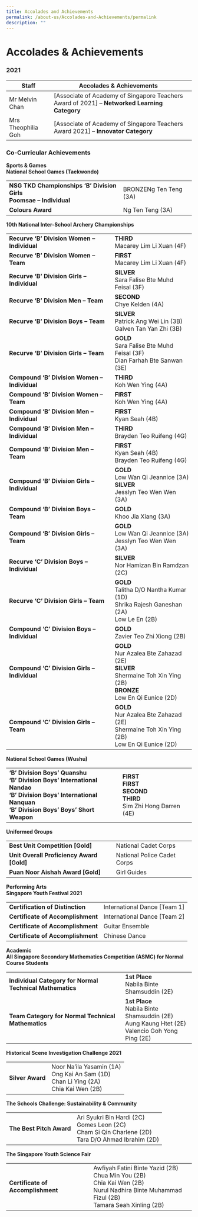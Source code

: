 ```yaml
---
title: Accolades and Achievements
permalink: /about-us/Accolades-and-Achievements/permalink
description: ""
---
```

Accolades & Achievements
========================

### 2021

| Staff | Accolades & Achievements |  |
|---|---|---|
| Mr Melvin Chan | [Associate of Academy of Singapore Teachers Award of 2021] – **Networked Learning Category** |  |
| Mrs Theophilia Goh | [Associate of Academy of Singapore Teachers Award 2021] – **Innovator Category** |  |


### Co-Curricular Achievements

**Sports & Games  
National School Games (Taekwondo)**

|  |  |
|---|---|
| **NSG TKD Championships ‘B’ Division Girls<br>Poomsae – Individual** | BRONZENg Ten Teng (3A) |
| **Colours Award** | Ng Ten Teng (3A) |

**10th National Inter-School Archery Championships**

|  |  |
|---|---|
| **Recurve ‘B’ Division Women – Individual** | **THIRD**<br>Macarey Lim Li Xuan (4F) |
| **Recurve ‘B’ Division Women – Team** | **FIRST**<br>Macarey Lim Li Xuan (4F) |
| **Recurve ‘B’ Division Girls – Individual** | **SILVER**<br>Sara Falise Bte Muhd Feisal (3F) |
| **Recurve ‘B’ Division Men – Team** | **SECOND**<br>Chye Kelden (4A) |
| **Recurve ‘B’ Division Boys – Team** | **SILVER**<br>Patrick Ang Wei Lin (3B)<br>Galven Tan Yan Zhi (3B) |
| **Recurve ‘B’ Division Girls – Team** | **GOLD**<br>Sara Falise Bte Muhd Feisal (3F)<br>Dian Farhah Bte Sanwan (3E) |
| **Compound ‘B’ Division Women – Individual** | **THIRD**<br>Koh Wen Ying (4A) |
| **Compound ‘B’ Division Women – Team** | **FIRST**<br>Koh Wen Ying (4A) |
| **Compound ‘B’ Division Men – Individual** | **FIRST**<br>Kyan Seah (4B) |
| **Compound ‘B’ Division Men – Individual** | **THIRD**<br>Brayden Teo Ruifeng (4G) |
| **Compound ‘B’ Division Men – Team** | **FIRST**<br>Kyan Seah (4B)<br>Brayden Teo Ruifeng (4G) |
| **Compound ‘B’ Division Girls – Individual** | **GOLD**<br>Low Wan Qi Jeannice (3A)<br>**SILVER**<br>Jesslyn Teo Wen Wen (3A) |
| **Compound ‘B’ Division Boys – Team** | **GOLD**<br>Khoo Jia Xiang (3A) |
| **Compound ‘B’ Division Girls – Team** | **GOLD**<br>Low Wan Qi Jeannice (3A)<br>Jesslyn Teo Wen Wen (3A) |
| **Recurve ‘C’ Division Boys – Individual** | **SILVER**<br>Nor Hamizan Bin Ramdzan (2C) |
| **Recurve ‘C’ Division Girls – Team** | **GOLD**<br>Talitha D/O Nantha Kumar (1D)<br>Shrika Rajesh Ganeshan (2A)<br>Low Le En (2B) |
| **Compound ‘C’ Division Boys – Individual** | **GOLD**<br>Zavier Teo Zhi Xiong (2B) |
| **Compound ‘C’ Division Girls – Individual** | **GOLD**<br>Nur Azalea Bte Zahazad (2E)<br>**SILVER**<br>Shermaine Toh Xin Ying (2B)<br>**BRONZE**<br>Low En Qi Eunice (2D) |
| **Compound ‘C’ Division Girls – Team** | **GOLD**<br>Nur Azalea Bte Zahazad (2E)<br>Shermaine Toh Xin Ying (2B)<br>Low En Qi Eunice (2D) |

**National School Games (Wushu)**

|  |  |
|---|---|
| **‘B’ Division Boys’ Quanshu<br>‘B’ Division Boys’ International Nandao<br>‘B’ Division Boys’ International Nanquan<br>‘B’ Division Boys’ Boys’ Short Weapon** | **FIRST**<br>**FIRST**<br>**SECOND**<br>**THIRD**<br>Sim Zhi Hong Darren (4E) |


**Uniformed Groups**

|  |  |
|---|---|
| **Best Unit Competition [Gold]** | National Cadet Corps |
| **Unit Overall Proficiency Award [Gold]** | National Police Cadet Corps |
| **Puan Noor Aishah Award [Gold]** | Girl Guides |

**Performing Arts** <br>**Singapore Youth Festival 2021**

|  |  |
|---|---|
| **Certification of Distinction** | International Dance [Team 1] |
| **Certificate of Accomplishment** | International Dance [Team 2] |
| **Certificate of Accomplishment** | Guitar Ensemble |
| **Certificate of Accomplishment** | Chinese Dance |

**Academic**<br>
**All Singapore Secondary Mathematics Competition (ASMC) for Normal Course Students**

|  |  |
|---|---|
| **Individual Category for Normal Technical Mathematics** | **1st Place**<br>Nabila Binte Shamsuddin (2E) |
| **Team Category for Normal Technical Mathematics** | **1st Place**<br>Nabila Binte Shamsuddin (2E)<br>Aung Kaung Htet (2E)<br>Valencio Goh Yong Ping (2E) |

**Historical Scene Investigation Challenge 2021**

|  |  |
|---|---|
| **Silver Award** | Noor Na’ila Yasamin (1A)<br>Ong Kai An Sam (1D)<br>Chan Li Ying (2A)<br>Chia Kai Wen (2B) |

**The Schools Challenge: Sustainability & Community**

|  |  |
|---|---|
| **The Best Pitch Award** | Ari Syukri Bin Hardi (2C)<br>Gomes Leon (2C)<br>Cham Si Qin Charlene (2D)<br>Tara D/O Ahmad Ibrahim (2D) |

**The Singapore Youth Science Fair**

|  |  |
|---|---|
| **Certificate of Accomplishment** | Awfiyah Fatini Binte Yazid (2B)<br>Chua Min You (2B)<br>Chia Kai Wen (2B)<br>Nurul Nadhira Binte Muhammad Fizul (2B)<br>Tamara Seah Xinling (2B) |